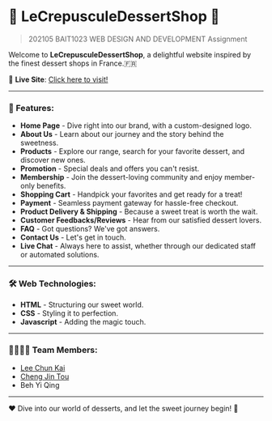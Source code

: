 # 🍰 LeCrepusculeDessertShop 🍰
> 202105 BAIT1023 WEB DESIGN AND DEVELOPMENT Assignment

Welcome to **LeCrepusculeDessertShop**, a delightful website inspired by the finest dessert shops in France.🇫🇷 

🔗 **Live Site**: [Click here to visit!](https://le-crepuscule-dessert-shop.vercel.app/)

---

### 🌟 Features:
- **Home Page** - Dive right into our brand, with a custom-designed logo.
- **About Us** - Learn about our journey and the story behind the sweetness.
- **Products** - Explore our range, search for your favorite dessert, and discover new ones.
- **Promotion** - Special deals and offers you can't resist.
- **Membership** - Join the dessert-loving community and enjoy member-only benefits.
- **Shopping Cart** - Handpick your favorites and get ready for a treat!
- **Payment** - Seamless payment gateway for hassle-free checkout.
- **Product Delivery & Shipping** - Because a sweet treat is worth the wait.
- **Customer Feedbacks/Reviews** - Hear from our satisfied dessert lovers.
- **FAQ** - Got questions? We've got answers.
- **Contact Us** - Let's get in touch.
- **Live Chat** - Always here to assist, whether through our dedicated staff or automated solutions.

---

### 🛠️ Web Technologies:
- **HTML** - Structuring our sweet world.
- **CSS** - Styling it to perfection.
- **Javascript** - Adding the magic touch.

---

### 👩‍💻👨‍💻 Team Members:
- [Lee Chun Kai](https://github.com/BananaKing123)
- [Cheng Jin Tou](https://github.com/ACJT123)
- Beh Yi Qing

---

❤️ Dive into our world of desserts, and let the sweet journey begin! 🍮
